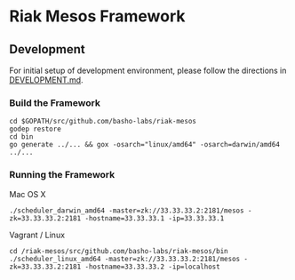 # Riak Mesos Framework

## Development

For initial setup of development environment, please follow the directions in
[DEVELOPMENT.md](https://github.com/basho-labs/riak-mesos/tree/master/docs/DEVELOPMENT.md).

### Build the Framework

```
cd $GOPATH/src/github.com/basho-labs/riak-mesos
godep restore
cd bin
go generate ../... && gox -osarch="linux/amd64" -osarch=darwin/amd64 ../...
```

### Running the Framework

Mac OS X

```
./scheduler_darwin_amd64 -master=zk://33.33.33.2:2181/mesos -zk=33.33.33.2:2181 -hostname=33.33.33.1 -ip=33.33.33.1
```

Vagrant / Linux

```
cd /riak-mesos/src/github.com/basho-labs/riak-mesos/bin
./scheduler_linux_amd64 -master=zk://33.33.33.2:2181/mesos -zk=33.33.33.2:2181 -hostname=33.33.33.2 -ip=localhost
```
